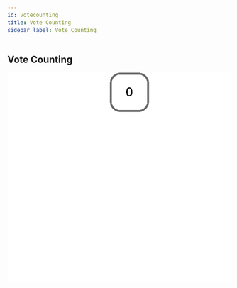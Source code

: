 ```yaml
---
id: votecounting
title: Vote Counting
sidebar_label: Vote Counting
---
```


## Vote Counting
![Animated example of a the creation, voting, and counting process.](/static/img/VotingExample.gif)
